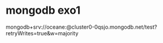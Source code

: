 # mongodb exo1
<p>mongodb+srv://oceane:<password1>@cluster0-0qsjo.mongodb.net/test?retryWrites=true&w=majority</p>
